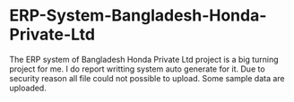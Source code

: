 # ERP-System-Bangladesh-Honda-Private-Ltd
The ERP system of Bangladesh Honda Private Ltd project is a big turning project for me. I do report writting system auto generate for it. Due to security reason all file could not possible to upload. Some sample data are uploaded. 
